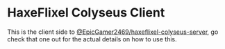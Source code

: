# HaxeFlixel Colyseus Client

This is the client side to [@EpicGamer2469/haxeflixel-colyseus-server](https://github.com/Epicgamer2469/haxeflixel-colyseus-server), go check that one out for the actual details on how to use this.
